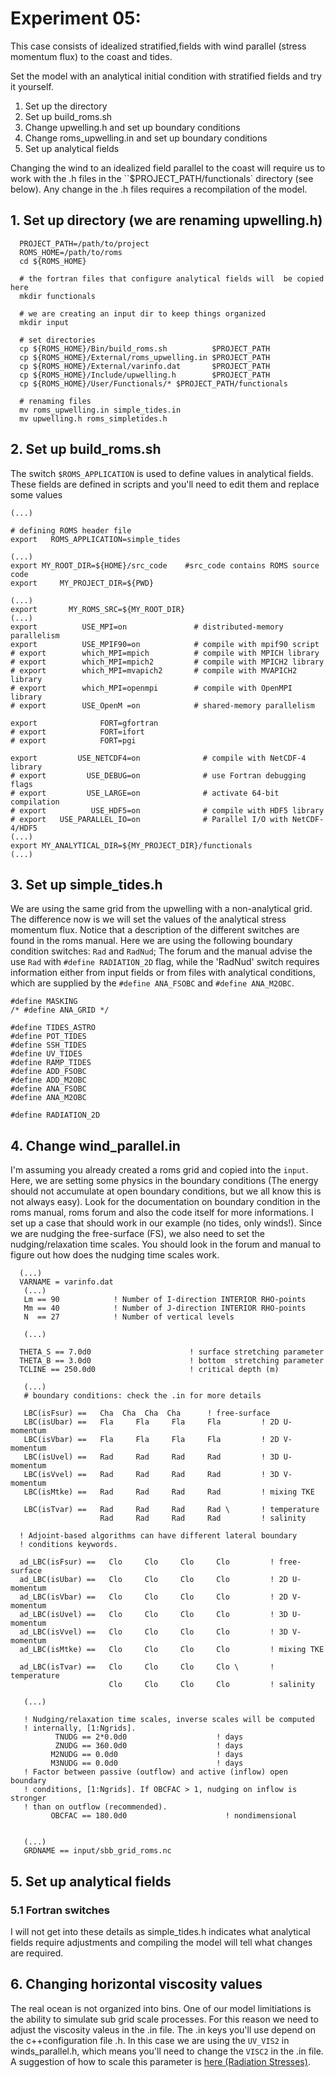 # Experiment 05:
This case consists of idealized stratified,fields with wind parallel (stress momentum flux) to
the coast and tides.

Set the model with an analytical initial condition with stratified fields and try it yourself.

1. Set up the directory
2. Set up build_roms.sh
3. Change upwelling.h and set up boundary conditions
4. Change roms_upwelling.in  and set up boundary conditions
5. Set up analytical fields

Changing the wind to an idealized field parallel to the coast will require us
to work with the .h files in the ``$PROJECT_PATH/functionals` directory (see below). Any change in
the .h files requires a recompilation of the model.

## 1. Set up directory (we are renaming upwelling.h)

```
  PROJECT_PATH=/path/to/project
  ROMS_HOME=/path/to/roms
  cd ${ROMS_HOME}

  # the fortran files that configure analytical fields will  be copied here
  mkdir functionals  

  # we are creating an input dir to keep things organized
  mkdir input

  # set directories
  cp ${ROMS_HOME}/Bin/build_roms.sh          $PROJECT_PATH
  cp ${ROMS_HOME}/External/roms_upwelling.in $PROJECT_PATH
  cp ${ROMS_HOME}/External/varinfo.dat       $PROJECT_PATH
  cp ${ROMS_HOME}/Include/upwelling.h        $PROJECT_PATH
  cp ${ROMS_HOME}/User/Functionals/* $PROJECT_PATH/functionals

  # renaming files
  mv roms_upwelling.in simple_tides.in
  mv upwelling.h roms_simpletides.h

```


## 2. Set up build_roms.sh

The switch `$ROMS_APPLICATION` is used to define values in analytical fields.
These fields are defined in scripts and you'll need to edit them and replace some
values

```
(...)

# defining ROMS header file
export   ROMS_APPLICATION=simple_tides

(...)
export MY_ROOT_DIR=${HOME}/src_code    #src_code contains ROMS source code
export     MY_PROJECT_DIR=${PWD}

(...)
export       MY_ROMS_SRC=${MY_ROOT_DIR}
(...)
export          USE_MPI=on               # distributed-memory parallelism
export          USE_MPIF90=on            # compile with mpif90 script
# export        which_MPI=mpich          # compile with MPICH library
# export        which_MPI=mpich2         # compile with MPICH2 library
# export        which_MPI=mvapich2       # compile with MVAPICH2 library
# export        which_MPI=openmpi        # compile with OpenMPI library
# export        USE_OpenM =on            # shared-memory parallelism

export              FORT=gfortran
# export            FORT=ifort
# export            FORT=pgi

export         USE_NETCDF4=on              # compile with NetCDF-4 library
# export         USE_DEBUG=on              # use Fortran debugging flags
# export         USE_LARGE=on              # activate 64-bit compilation
# export          USE_HDF5=on              # compile with HDF5 library
# export   USE_PARALLEL_IO=on              # Parallel I/O with NetCDF-4/HDF5
(...)
export MY_ANALYTICAL_DIR=${MY_PROJECT_DIR}/functionals
(...)
```


## 3. Set up simple_tides.h
  We are using the same grid from the upwelling with a non-analytical grid. The difference now is we will set the values of the analytical stress momentum flux. Notice that a description of the different switches are found in the roms manual. Here we are using the following boundary condition switches: `Rad` and `RadNud`; The forum and the manual advise the use `Rad` with `#define RADIATION_2D` flag, while the 'RadNud' switch requires information either from input fields or from files with analytical conditions, which are supplied by the `#define ANA_FSOBC` and  `#define ANA_M2OBC`.

```
#define MASKING
/* #define ANA_GRID */

#define TIDES_ASTRO
#define POT_TIDES
#define SSH_TIDES
#define UV_TIDES
#define RAMP_TIDES
#define ADD_FSOBC
#define ADD_M2OBC
#define ANA_FSOBC
#define ANA_M2OBC 

#define RADIATION_2D
```

## 4. Change wind_parallel.in
   I'm assuming you already created a roms grid and copied into the `input`. Here,  we are setting some physics in the boundary conditions (The energy should not accumulate at open boundary conditions, but we all know this is not always easy). Look for the documentation on boundary condition in the roms manual, roms forum and also the code itself for more informations. I set up a case that should work in our example (no tides, only winds!). Since we are nudging the free-surface (FS), we also need to set the nudging/relaxation time scales. You should look in the forum and manual to figure out how does the nudging time scales work.
```
  (...)
  VARNAME = varinfo.dat
   (...)
   Lm == 90            ! Number of I-direction INTERIOR RHO-points
   Mm == 40            ! Number of J-direction INTERIOR RHO-points
   N  == 27            ! Number of vertical levels

   (...)

  THETA_S == 7.0d0                      ! surface stretching parameter
  THETA_B == 3.0d0                      ! bottom  stretching parameter
  TCLINE == 250.0d0                     ! critical depth (m)

   (...)
   # boundary conditions: check the .in for more details

   LBC(isFsur) ==   Cha  Cha  Cha  Cha      ! free-surface
   LBC(isUbar) ==   Fla     Fla     Fla     Fla         ! 2D U-momentum
   LBC(isVbar) ==   Fla     Fla     Fla     Fla         ! 2D V-momentum
   LBC(isUvel) ==   Rad     Rad     Rad     Rad         ! 3D U-momentum
   LBC(isVvel) ==   Rad     Rad     Rad     Rad         ! 3D V-momentum
   LBC(isMtke) ==   Rad     Rad     Rad     Rad         ! mixing TKE

   LBC(isTvar) ==   Rad     Rad     Rad     Rad \       ! temperature
                    Rad     Rad     Rad     Rad         ! salinity

  ! Adjoint-based algorithms can have different lateral boundary
  ! conditions keywords.

  ad_LBC(isFsur) ==   Clo     Clo     Clo     Clo         ! free-surface
  ad_LBC(isUbar) ==   Clo     Clo     Clo     Clo         ! 2D U-momentum
  ad_LBC(isVbar) ==   Clo     Clo     Clo     Clo         ! 2D V-momentum
  ad_LBC(isUvel) ==   Clo     Clo     Clo     Clo         ! 3D U-momentum
  ad_LBC(isVvel) ==   Clo     Clo     Clo     Clo         ! 3D V-momentum
  ad_LBC(isMtke) ==   Clo     Clo     Clo     Clo         ! mixing TKE

  ad_LBC(isTvar) ==   Clo     Clo     Clo     Clo \       ! temperature
                      Clo     Clo     Clo     Clo         ! salinity

   (...)

   ! Nudging/relaxation time scales, inverse scales will be computed
   ! internally, [1:Ngrids].
          TNUDG == 2*0.0d0                    ! days
          ZNUDG == 360.0d0                    ! days
         M2NUDG == 0.0d0                      ! days
         M3NUDG == 0.0d0                      ! days
   ! Factor between passive (outflow) and active (inflow) open boundary
   ! conditions, [1:Ngrids]. If OBCFAC > 1, nudging on inflow is stronger
   ! than on outflow (recommended).
         OBCFAC == 180.0d0                      ! nondimensional


   (...)
   GRDNAME == input/sbb_grid_roms.nc
```

## 5. Set up analytical fields
### 5.1 Fortran switches
I will not get into these details as simple_tides.h indicates what analytical fields require adjustments and compiling the model will tell what changes are required.


## 6. Changing horizontal viscosity values
The real ocean is not organized into bins. One of our model limitiations is the ability to simulate sub grid scale processes. For this reason we need to adjust the viscosity valeus in the .in file. The .in keys you'll use depend on the c++configuration file .h. In this case we are using the `UV_VIS2` in winds_parallel.h, which means you'll need to change the `VISC2` in the .in file. A suggestion of how to scale this parameter is [here (Radiation Stresses)](https://www.myroms.org/wiki/Horizontal_Mixing). 